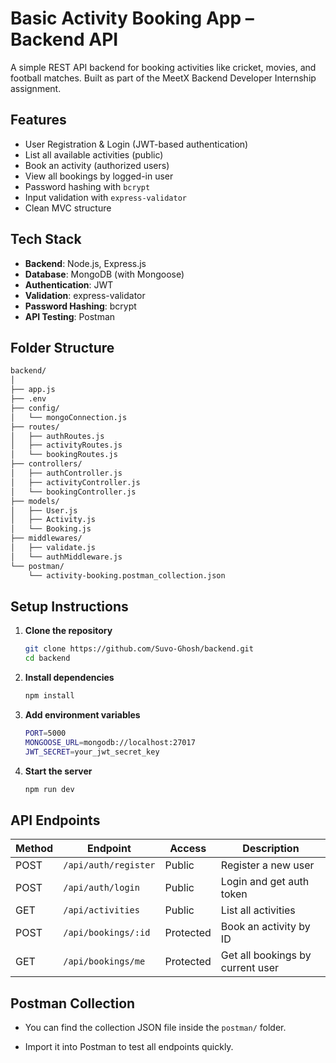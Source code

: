 #  Basic Activity Booking App – Backend API

A simple REST API backend for booking activities like cricket, movies, and football matches. Built as part of the MeetX Backend Developer Internship assignment.

##  Features

-  User Registration & Login (JWT-based authentication)
-  List all available activities (public)
-  Book an activity (authorized users)
-  View all bookings by logged-in user
-  Password hashing with `bcrypt`
-  Input validation with `express-validator`
-  Clean MVC structure

##  Tech Stack

- **Backend**: Node.js, Express.js
- **Database**: MongoDB (with Mongoose)
- **Authentication**: JWT
- **Validation**: express-validator
- **Password Hashing**: bcrypt
- **API Testing**: Postman

##  Folder Structure

```bash
backend/
│
├── app.js
├── .env
├── config/
│   └── mongoConnection.js
├── routes/
│   ├── authRoutes.js
│   ├── activityRoutes.js
│   └── bookingRoutes.js
├── controllers/
│   ├── authController.js
│   ├── activityController.js
│   └── bookingController.js
├── models/
│   ├── User.js
│   ├── Activity.js
│   └── Booking.js
├── middlewares/
│   ├── validate.js
│   └── authMiddleware.js
└── postman/
    └── activity-booking.postman_collection.json
```

##  Setup Instructions

1. **Clone the repository**  
   ```bash
   git clone https://github.com/Suvo-Ghosh/backend.git
   cd backend
   ```
2. **Install dependencies**  
   ```bash
   npm install
   ```
3. **Add environment variables**  
   ```bash
   PORT=5000
   MONGOOSE_URL=mongodb://localhost:27017
   JWT_SECRET=your_jwt_secret_key
   ```
4. **Start the server**
   ```bash
   npm run dev
   ```
## API Endpoints

| Method | Endpoint               | Access    | Description                     |
|--------|------------------------|-----------|---------------------------------|
| POST   | `/api/auth/register`   | Public    | Register a new user             |
| POST   | `/api/auth/login`      | Public    | Login and get auth token        |
| GET    | `/api/activities`      | Public    | List all activities             |
| POST   | `/api/bookings/:id`    | Protected | Book an activity by ID          |
| GET    | `/api/bookings/me`     | Protected | Get all bookings by current user|

## Postman Collection
-  You can find the collection JSON file inside the `postman/` folder.

 - Import it into Postman to test all endpoints quickly.



